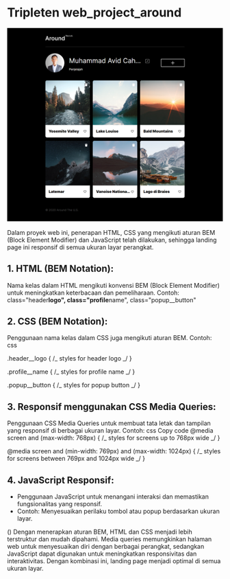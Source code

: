 # Tripleten web_project_around

![Alt text](image-1.png)

Dalam proyek web ini, penerapan HTML, CSS yang mengikuti aturan BEM (Block Element Modifier) dan JavaScript telah dilakukan, sehingga landing page ini responsif di semua ukuran layar perangkat.

## 1. HTML (BEM Notation):

Nama kelas dalam HTML mengikuti konvensi BEM (Block Element Modifier) untuk meningkatkan keterbacaan dan pemeliharaan.
Contoh: class="header**logo", class="profile**name", class="popup\_\_button"

## 2. CSS (BEM Notation):

Penggunaan nama kelas dalam CSS juga mengikuti aturan BEM.
Contoh:
css

.header\_\_logo {
/_ styles for header logo _/
}

.profile\_\_name {
/_ styles for profile name _/
}

.popup\_\_button {
/_ styles for popup button _/
}

## 3. Responsif menggunakan CSS Media Queries:

Penggunaan CSS Media Queries untuk membuat tata letak dan tampilan yang responsif di berbagai ukuran layar.
Contoh:
css
Copy code
@media screen and (max-width: 768px) {
/_ styles for screens up to 768px wide _/
}

@media screen and (min-width: 769px) and (max-width: 1024px) {
/_ styles for screens between 769px and 1024px wide _/
}

## 4. JavaScript Responsif:

- Penggunaan JavaScript untuk menangani interaksi dan memastikan fungsionalitas yang responsif.
- Contoh: Menyesuaikan perilaku tombol atau popup berdasarkan ukuran layar.

() Dengan menerapkan aturan BEM, HTML dan CSS menjadi lebih terstruktur dan mudah dipahami. Media queries memungkinkan halaman web untuk menyesuaikan diri dengan berbagai perangkat, sedangkan JavaScript dapat digunakan untuk meningkatkan responsivitas dan interaktivitas. Dengan kombinasi ini, landing page menjadi optimal di semua ukuran layar.
